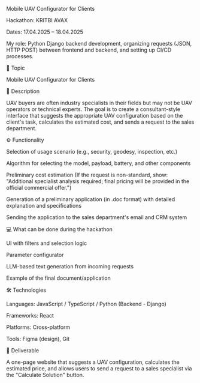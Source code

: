 Mobile UAV Configurator for Clients

Hackathon: KRITBI AVAX

Dates: 17.04.2025 – 18.04.2025

My role: Python Django backend development, organizing requests (JSON, HTTP POST) between frontend and backend, and setting up CI/CD processes.

📌 Topic

Mobile UAV Configurator for Clients

📝 Description

UAV buyers are often industry specialists in their fields but may not be UAV operators or technical experts.
The goal is to create a consultant-style interface that suggests the appropriate UAV configuration based on the client's task, calculates the estimated cost, and sends a request to the sales department.

⚙️ Functionality

Selection of usage scenario (e.g., security, geodesy, inspection, etc.)

Algorithm for selecting the model, payload, battery, and other components

Preliminary cost estimation
(If the request is non-standard, show: "Additional specialist analysis required; final pricing will be provided in the official commercial offer.")

Generation of a preliminary application (in .doc format) with detailed explanation and specifications

Sending the application to the sales department's email and CRM system

💻 What can be done during the hackathon

UI with filters and selection logic

Parameter configurator

LLM-based text generation from incoming requests

Example of the final document/application

🛠 Technologies

Languages: JavaScript / TypeScript / Python (Backend - Django)

Frameworks: React

Platforms: Cross-platform

Tools: Figma (design), Git

🚀 Deliverable

A one-page website that suggests a UAV configuration, calculates the estimated price, and allows users to send a request to a sales specialist via the "Calculate Solution" button.
